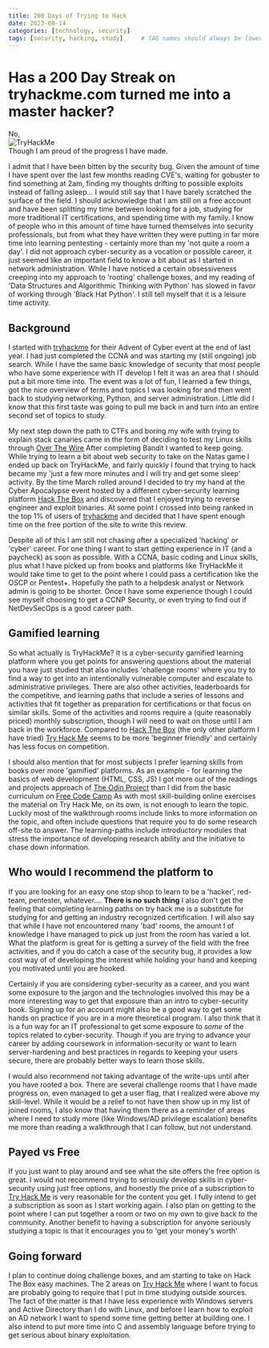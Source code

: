 ```yaml
---
title: 200 Days of Trying to Hack 
date: 2023-08-14 
categories: [technology, security]
tags: [security, hacking, study]     # TAG names should always be lowercase
---
```

# Has a 200 Day Streak on tryhackme.com turned me into a master hacker?


No,  
<img src="https://tryhackme-badges.s3.amazonaws.com/jonas.bird.png" alt="TryHackMe">  
Though I am proud of the progress I have made. 

I admit that I have been bitten by the security bug. Given the amount of time I have spent over the last few months reading CVE's, waiting for gobuster to find something at 2am, finding my thoughts drifting to possible exploits instead of falling asleep... I would still say that I have barely scratched the surface of the field. I should acknowledge that I am still on a free account and have been splitting my time between looking for a job, studying for more traditional IT certifications, and spending time with my family. I know of people who in this amount of time have turned themselves into security professionals, but from what they have written they were putting in far more time into learning pentesting - certainly more than my 'not quite a room a day'. I did not approach cyber-security as a vocation or possible career, it just seemed like an important field to know a bit about as I started in network administration. While I have noticed a certain obsessiveness creeping into my approach to 'rooting' challenge boxes, and my reading of 'Data Structures and Algorithmic Thinking with Python' has slowed in favor of working through 'Black Hat Python'. I still tell myself that it is a leisure time activity.

## Background

I started with [tryhackme](https://tryhackme.com) for their Advent of Cyber event at the end of last year. I had just completed the CCNA and was starting my (still ongoing) job search. While I have the same basic knowledge of security that most people who have some experience with IT develop I felt it was an area that I should put a bit more time into. The event was a lot of fun, I learned a few things, got the nice overview of terms and topics I was looking for and then went back to studying networking, Python, and server administration. Little did I know that this first taste was going to pull me back in and turn into an entire second set of topics to study.  

My next step down the path to CTFs and boring my wife with trying to explain stack canaries came in the form of deciding to test my Linux skills through [Over The Wire](https://overthewire.org/wargames/) After completing Bandit I wanted to keep going. While trying to learn a bit about web security to take on the Natas game I ended up back on TryHackMe, and fairly quickly I found that trying to hack became my 'just a few more minutes and I will try and get some sleep' activity. By the time March rolled around I decided to try my hand at the Cyber Apocalypse event hosted by a different cyber-security learning platform [Hack The Box](https://www.hackthebox.com) and discovered that I enjoyed trying to reverse engineer and exploit binaries. At some point I crossed into being ranked in the top 1% of users of [tryhackme](https://tryhackme.co) and decided that I have spent enough time on the free portion of the site to write this review. 

Despite all of this I am still not chasing after a specialized 'hacking' or 'cyber' career. For one thing I want to start getting experience in IT (and a paycheck) as soon as possible. With a CCNA, basic coding and Linux skills, plus what I have picked up from books and platforms like TryHackMe it would take time to get to the point where I could pass a certification like the OSCP or Pentest+. Hopefully the path to a helpdesk analyst or Network admin is going to be shorter. Once I have some experience though I could see myself choosing to get a CCNP Security, or even trying to find out if NetDevSecOps is a good career path.  

## Gamified learning 

So what actually is TryHackMe? It is a cyber-security gamified learning platform where you get points for answering questions about the material you have just studied that also includes 'challenge rooms' where you try to find a way to get into an intentionally vulnerable computer and escalate to administrative privileges. There are also other activities, leaderboards for the competitive, and learning paths that include a series of lessons and activities that fit together as preparation for certifications or that focus on similar skills. Some of the activities and rooms require a (quite reasonably priced) monthly subscription, though I will need to wait on those until I am back in the workforce. Compared to [Hack The Box](https://hackthebox.com) (the only other platform I have tried) [Try Hack Me](https://tryhackme.com) seems to be more 'beginner friendly' and certainly has less focus on competition.  

I should also mention that for most subjects I prefer learning skills from books over more 'gamified' platforms. As an example - for learning the basics of web development (HTML, CSS, JS) I got more out of the readings and projects approach of [The Odin Project](https://theodinproject.com) than I did from the basic curriculum on [Free Code Camp](https://freecodecamp.com) As with most skill-building online exercises the material on Try Hack Me, on its own, is not enough to learn the topic. Luckily most of the walkthrough rooms include links to more information on the topic, and often include questions that require you to do some research off-site to answer. The learning-paths include introductory modules that stress the importance of developing research ability and the initiative to chase down information.  

## Who would I recommend the platform to 

If you are looking for an easy one stop shop to learn to be a 'hacker', red-team, pentester, whatever.... **There is no such thing** I also don't get the feeling that completing learning paths on try hack me is a substitute for studying for and getting an industry recognized certification. I will also say that while I have not encountered many 'bad' rooms, the amount I of knowledge I have managed to pick up just from the room has varied a lot. What the platform is great for is getting a survey of the field with the free activities, and if you do catch a case of the security bug, it provides a low cost way of of developing the interest while holding your hand and keeping you motivated until you are hooked.  

Certainly if you are considering cyber-security as a career, and you want some exposure to the jargon and the technologies involved this may be a more interesting way to get that exposure than an intro to cyber-security book. Signing up for an account might also be a good way to get some hands on practice if you are in a more theoretical program. I also think that it is a fun way for an IT professional to get some exposure to *some* of the topics related to cyber-security. Though if you are trying to advance your career by adding coursework in information-security or want to learn server-hardening and best practices in regards to keeping your users secure, there are probably better ways to learn those skills.  

I would also recommend not taking advantage of the write-ups until after you have rooted a box. There are several challenge rooms that I have made progress on, even managed to get a user flag, that I realized were above my skill-level. While it would be a relief to not have then show up in my list of joined rooms, I also know that having them there as a reminder of areas where I need to study more (like Windows/AD privilege escalation) benefits me more than reading a walkthrough that I can follow, but not understand.   

## Payed vs Free 

If you just want to play around and see what the site offers the free option is great. I would not recommend trying to seriously develop skills in cyber-security using just free options, and honestly the price of a subscription to [Try Hack Me](https://tryhackme.com) is very reasonable for the content you get. I fully intend to get a subscription as soon as I start working again. I also plan on getting to the point where I can put together a room or two on my own to give back to the community. Another benefit to having a subscription for anyone seriously studying a topic is that it encourages you to 'get your money's worth'  

## Going forward 

I plan to continue doing challenge boxes, and am starting to take on Hack The Box easy machines. The 2 areas on [Try Hack Me](https://tryhackme.com) where I want to focus are probably going to require that I put in time studying outside sources. The fact of the matter is that I have less experience with Windows servers and Active Directory than I do with Linux, and before I learn how to exploit an AD network I want to spend some time getting better at building one. I also intend to put more time into C and assembly language before trying to get serious about binary exploitation.  
